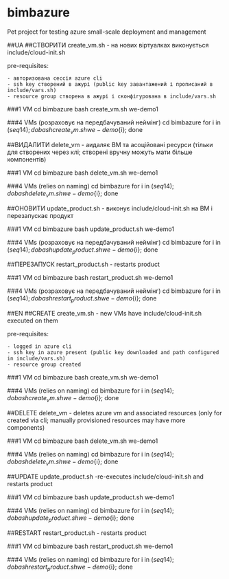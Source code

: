 # bimbazure
Pet project for testing azure small-scale deployment and management

##UA
##СТВОРИТИ
create_vm.sh - на нових віртуалках виконується include/cloud-init.sh

pre-requisites:

    - авторизована сессія azure cli
    - ssh key створений в ажурі (public key завантажений і прописаний в include/vars.sh)
    - resource group створена в ажурі і сконфігурована в include/vars.sh

###1 VM
cd bimbazure
bash create_vm.sh we-demo1

###4 VMs (розраховує на передбачуваний неймінг)
cd bimbazure
for i in $(seq 1 4); do bash create_vm.sh we-demo${i}; done



##ВИДАЛИТИ
delete_vm - аидаляє ВМ та асоційовані ресурси (тільки для створених через клі; створені вручну можуть мати більше компонентів)

###1 VM
cd bimbazure
bash delete_vm.sh we-demo1

###4 VMs (relies on naming)
cd bimbazure
for i in $(seq 1 4); do bash delete_vm.sh we-demo${i}; done

##ОНОВИТИ
update_product.sh - виконує include/cloud-init.sh на ВМ і перезапускає продукт

###1 VM
cd bimbazure
bash update_product.sh we-demo1

###4 VMs (розраховує на передбачуваний неймінг)
cd bimbazure
for i in $(seq 1 4); do bash update_product.sh we-demo${i}; done


##ПЕРЕЗАПУСК
restart_product.sh - restarts product

###1 VM
cd bimbazure
bash restart_product.sh we-demo1

###4 VMs (розраховує на передбачуваний неймінг)
cd bimbazure
for i in $(seq 1 4); do bash restart_product.sh we-demo${i}; done


##EN
##CREATE
create_vm.sh - new VMs have include/cloud-init.sh executed on them

pre-requisites:

    - logged in azure cli
    - ssh key in azure present (public key downloaded and path configured in include/vars.sh)
    - resource group created

###1 VM
cd bimbazure
bash create_vm.sh we-demo1

###4 VMs (relies on naming)
cd bimbazure
for i in $(seq 1 4); do bash create_vm.sh we-demo${i}; done



##DELETE
delete_vm - deletes azure vm and associated resources (only for created via cli; manually provisioned resources may have more components)

###1 VM
cd bimbazure
bash delete_vm.sh we-demo1

###4 VMs (relies on naming)
cd bimbazure
for i in $(seq 1 4); do bash delete_vm.sh we-demo${i}; done

##UPDATE
update_product.sh -re-executes include/cloud-init.sh and restarts product

###1 VM
cd bimbazure
bash update_product.sh we-demo1

###4 VMs (relies on naming)
cd bimbazure
for i in $(seq 1 4); do bash update_product.sh we-demo${i}; done


##RESTART
restart_product.sh - restarts product

###1 VM
cd bimbazure
bash restart_product.sh we-demo1

###4 VMs (relies on naming)
cd bimbazure
for i in $(seq 1 4); do bash restart_product.sh we-demo${i}; done

